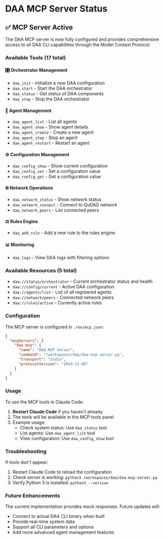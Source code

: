 # DAA MCP Server Status

## ✅ MCP Server Active

The DAA MCP server is now fully configured and provides comprehensive access to all DAA CLI capabilities through the Model Context Protocol.

### Available Tools (17 total)

#### 🎛️ Orchestrator Management
- `daa_init` - Initialize a new DAA configuration
- `daa_start` - Start the DAA orchestrator
- `daa_status` - Get status of DAA components
- `daa_stop` - Stop the DAA orchestrator

#### 🤖 Agent Management
- `daa_agent_list` - List all agents
- `daa_agent_show` - Show agent details
- `daa_agent_create` - Create a new agent
- `daa_agent_stop` - Stop an agent
- `daa_agent_restart` - Restart an agent

#### ⚙️ Configuration Management
- `daa_config_show` - Show current configuration
- `daa_config_set` - Set a configuration value
- `daa_config_get` - Get a configuration value

#### 🌐 Network Operations
- `daa_network_status` - Show network status
- `daa_network_connect` - Connect to QuDAG network
- `daa_network_peers` - List connected peers

#### ⚖️ Rules Engine
- `daa_add_rule` - Add a new rule to the rules engine

#### 📊 Monitoring
- `daa_logs` - View DAA logs with filtering options

### Available Resources (5 total)
- `daa://status/orchestrator` - Current orchestrator status and health
- `daa://config/current` - Active DAA configuration
- `daa://agents/list` - List of all registered agents
- `daa://network/peers` - Connected network peers
- `daa://rules/active` - Currently active rules

### Configuration

The MCP server is configured in `.roo/mcp.json`:
```json
{
  "mcpServers": {
    "daa-mcp": {
      "name": "DAA MCP Server",
      "command": "/workspaces/daa/daa-mcp-server.py",
      "transport": "stdio",
      "protocolVersion": "2024-11-05"
    }
  }
}
```

### Usage

To use the MCP tools in Claude Code:
1. **Restart Claude Code** if you haven't already
2. The tools will be available in the MCP tools panel
3. Example usage:
   - Check system status: Use `daa_status` tool
   - List agents: Use `daa_agent_list` tool
   - View configuration: Use `daa_config_show` tool

### Troubleshooting

If tools don't appear:
1. Restart Claude Code to reload the configuration
2. Check server is working: `python3 /workspaces/daa/daa-mcp-server.py`
3. Verify Python 3 is installed: `python3 --version`

### Future Enhancements

The current implementation provides mock responses. Future updates will:
- Connect to actual DAA CLI binary when built
- Provide real-time system data
- Support all CLI parameters and options
- Add more advanced agent management features